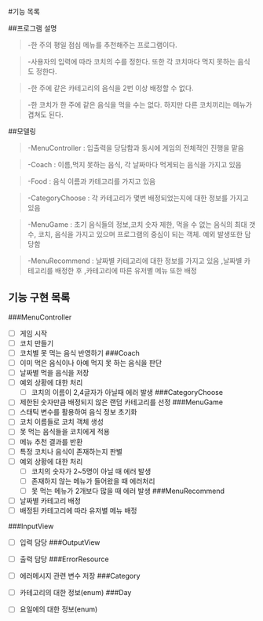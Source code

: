 #기능 목록

##프로그램 설명 
>-한 주의 평일 점심 메뉴를 추천해주는 프로그램이다.

>-사용자의 입력에 따라 코치의 수를 정한다. 또한 각 코치마다 먹지 못하는 음식도 정한다.

>-한 주에 같은 카테고리의 음식을 2번 이상 배정할 수 없다.

>-한 코치가 한 주에 같은 음식을 먹을 수는 없다. 하지만 다른 코치끼리는 메뉴가 겹쳐도 된다.

##모델링
>-MenuController : 입출력을 당담함과 동시에 게임의 전체적인 진행을 맡음

>-Coach : 이름,먹지 못하는 음식, 각 날짜마다 먹게되는 음식을 가지고 있음

>-Food : 음식 이름과 카테고리를 가지고 있음

>-CategoryChoose : 각 카테고리가 몇번 배정되었는지에 대한 정보를 가지고 있음

>-MenuGame : 초기 음식들의 정보,코치 숫자 제한, 먹을 수 없는 음식의 최대 갯수, 코치,
> 음식을 가지고 있으며 프로그램의 중심이 되는 객체. 예외 발생또한 담당함

>-MenuRecommend : 날짜별 카테고리에 대한 정보를 가지고 있음 ,날짜별 카테고리를 배정한 후 
> ,카테고리에 따른 유저별 메뉴 또한 배정

## 기능 구현 목록
###MenuController
- [ ] 게임 시작
- [ ] 코치 만들기
- [ ] 코치별 못 먹는 음식 반영하기
###Coach
- [ ] 이미 먹은 음식이나 아예 먹지 못 하는 음식을 판단
- [ ] 날짜별 먹을 음식을 저장
- [ ] 예외 상황에 대한 처리 
   - [ ] 코치의 이름이 2,4글자가 아닐때 에러 발생
###CategoryChoose
- [ ] 제한된 숫자만큼 배정되지 않은 랜덤 카테고리를 선정
###MenuGame
- [ ] 스태틱 변수를 활용하여 음식 정보 초기화
- [ ] 코치 이름들로 코치 객체 생성
- [ ] 못 먹는 음식들을 코치에게 적용 
- [ ] 메뉴 추천 결과를 반환
- [ ] 특정 코치나 음식이 존재하는지 판별
- [ ] 예외 상황에 대한 처리
   - [ ] 코치의 숫자가 2~5명이 아닐 때 에러 발생
   - [ ] 존재하지 않는 메뉴가 들어왔을 때 에러처리
   - [ ] 못 먹는 메뉴가 2개보다 많을 때 에러 발생
###MenuRecommend
- [ ] 날짜별 카테고리 배정
- [ ] 배정된 카테고리에 따라 유저별 메뉴 배정

###InputView
- [ ] 입력 담당
###OutputView
- [ ] 출력 담당
###ErrorResource
- [ ] 에러메시지 관련 변수 저장
###Category
- [ ] 카테고리의 대한 정보(enum)
###Day
- [ ] 요일에의 대한 정보(enum)

